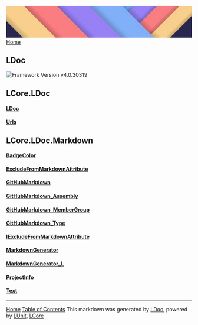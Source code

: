 ![](Content/LDoc-banner-small.png "")
[Home](../README.md)
## LDoc
![Framework Version v4.0.30319](http://b.repl.ca/v1/Framework-Version%20v4.0.30319-blue.png "")

LCore.LDoc
------
#### [LDoc](docs/LDoc.md)
#### [Urls](docs/Urls.md)
LCore.LDoc.Markdown
------
#### [BadgeColor](docs/BadgeColor.md)
#### [ExcludeFromMarkdownAttribute](docs/ExcludeFromMarkdownAttribute.md)
#### [GitHubMarkdown](docs/GitHubMarkdown.md)
#### [GitHubMarkdown_Assembly](docs/GitHubMarkdown_Assembly.md)
#### [GitHubMarkdown_MemberGroup](docs/GitHubMarkdown_MemberGroup.md)
#### [GitHubMarkdown_Type](docs/GitHubMarkdown_Type.md)
#### [IExcludeFromMarkdownAttribute](docs/IExcludeFromMarkdownAttribute.md)
#### [MarkdownGenerator](docs/MarkdownGenerator.md)
#### [MarkdownGenerator_L](docs/MarkdownGenerator_L.md)
#### [ProjectInfo](docs/ProjectInfo.md)
#### [Text](docs/Text.md)


---
[Home](../README.md) [Table of Contents](../TableOfContents.md)
This markdown was generated by [LDoc](https://github.com/CodeSingularity/LDoc), powered by [LUnit](https://github.com/CodeSingularity/LUnit), [LCore](https://github.com/CodeSingularity/LCore)
